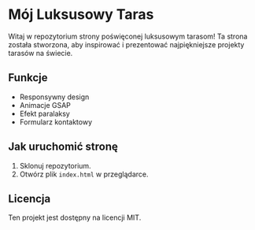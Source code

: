 # Mój Luksusowy Taras

Witaj w repozytorium strony poświęconej luksusowym tarasom! Ta strona została stworzona, aby inspirować i prezentować najpiękniejsze projekty tarasów na świecie.

## Funkcje
- Responsywny design
- Animacje GSAP
- Efekt paralaksy
- Formularz kontaktowy

## Jak uruchomić stronę
1. Sklonuj repozytorium.
2. Otwórz plik `index.html` w przeglądarce.

## Licencja
Ten projekt jest dostępny na licencji MIT.
